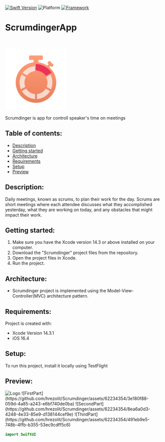 [![Swift Version][swift-image]][swift-url]
![Platform][platform-image]
[![Framework][framework-image]][framework-url]
# ScrumdingerApp
<br />
<p align="left">
  <a href="https://github.com/hrezolit/Scrumdinger/tree/main/Scrumdinger">
    <img src="https://github.com/hrezolit/Scrumdinger/blob/main/Scrumdinger/Assets.xcassets/AppIcon.appiconset/AppIcon1024%401x.png" alt="Logo" width="200" height="200">
  </a>

  </p>
</p>
Scrumdinger is app for controll speaker's time on meetings

## Table of contents:
* [Description](#description)
* [Getting started](#getting-started)
* [Architecture](#architecture)
* [Requirements](#requirements)
* [Setup](#setup)
* [Preview](#preview)

## Description:
Daily meetings, known as scrums, to plan their work for the day. 
Scrums are short meetings where each attendee discusses what they accomplished yesterday, 
what they are working on today, and any obstacles that might impact their work.

## Getting started:
1. Make sure you have the Xcode version 14.3 or above installed on your computer.
2. Download the "Scrumdinger" project files from the repository.
3. Open the project files in Xcode.
4. Run the project.

## Architecture:
* Scrumdinger project is implemented using the Model-View-Controller(MVC) architecture pattern.
 
## Requirements:
Project is created with:
* Xcode Version 14.3.1
* iOS 16.4
	
## Setup:
To run this project, install it locally using TestFlight

## Preview:
<img src="https://github.com/hrezolit/Scrumdinger/assets/62234354/3e180f88-059d-4a85-a243-e6bf740de0ba" alt="Logo" width="250" height="500">
![FirstPart](https://github.com/hrezolit/Scrumdinger/assets/62234354/3e180f88-059d-4a85-a243-e6bf740de0ba)
![SecondPart](https://github.com/hrezolit/Scrumdinger/assets/62234354/8ea6a0d3-4248-4e33-85e9-d138144cef9e)
![ThirdPart](https://github.com/hrezolit/Scrumdinger/assets/62234354/491eb9e5-748b-4ffb-b355-53ec9cdff5c6)


```swift
import SwiftUI

```

[swift-image]: https://img.shields.io/badge/swift-5.8.1-orange.svg
[swift-url]: https://swift.org/
[platform-image]: https://camo.githubusercontent.com/5a12a2bc88c183973f0863b8f5a539edb0e0a9758c8e6dad825ca56b4a959da6/68747470733a2f2f696d672e736869656c64732e696f2f636f636f61706f64732f702f4c46416c657274436f6e74726f6c6c65722e7376673f7374796c653d666c6174
[framework-image]: https://img.shields.io/badge/SwiftUI-blue.svg
[framework-url]: https://developer.apple.com/documentation/swiftui/
